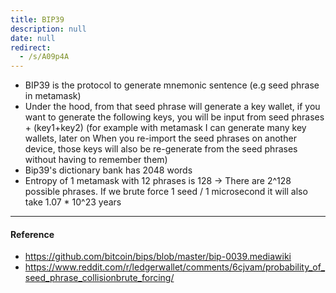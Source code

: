 ```yaml
---
title: BIP39
description: null
date: null
redirect:
  - /s/A09p4A
---
```


- BIP39 is the protocol to generate mnemonic sentence (e.g seed phrase in metamask)
- Under the hood, from that seed phrase will generate a key wallet, if you want to generate the following keys, you will be input from seed phrases + (key1+key2) (for example with metamask I can generate many key wallets, later on When you re-import the seed phrases on another device, those keys will also be re-generate from the seed phrases without having to remember them)
- Bip39's dictionary bank has 2048 words
- Entropy of 1 metamask with 12 phrases is 128 -> There are 2^128 possible phrases. If we brute force 1 seed / 1 microsecond it will also take 1.07 \* 10^23 years

---

#### Reference

- https://github.com/bitcoin/bips/blob/master/bip-0039.mediawiki
- https://www.reddit.com/r/ledgerwallet/comments/6cjvam/probability_of_seed_phrase_collisionbrute_forcing/
